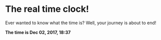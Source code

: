# The real time clock!

Ever wanted to know what the time is? Well, your journey is about to end!

**The time is Dec 02, 2017, 18:37**